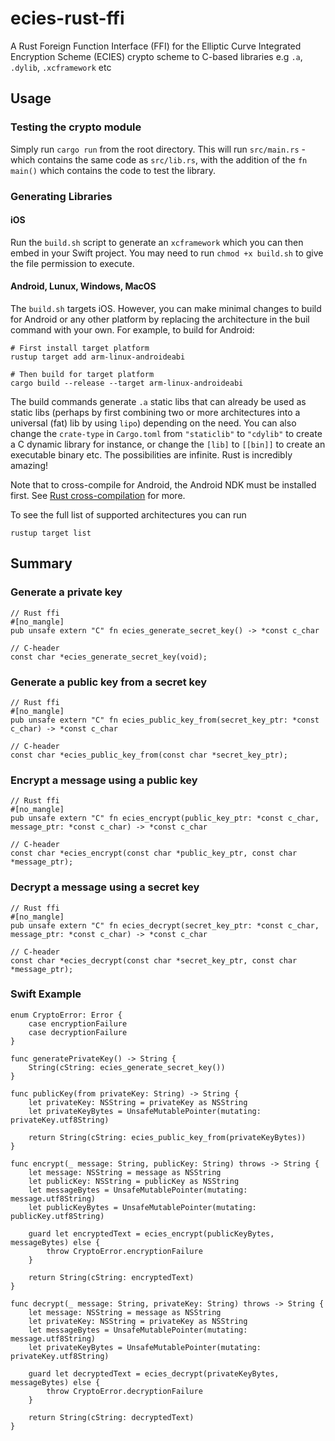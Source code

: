 # ecies-rust-ffi
A Rust Foreign Function Interface (FFI) for the Elliptic Curve Integrated Encryption Scheme (ECIES) crypto scheme to C-based libraries e.g `.a`, `.dylib`, `.xcframework` etc

## Usage
### Testing the crypto module
Simply run `cargo run` from the root directory. This will run `src/main.rs` - which contains the same code as `src/lib.rs`, with the addition of the `fn main()` which contains the code to test the library.

### Generating Libraries

#### iOS
Run the `build.sh` script to generate an `xcframework` which you can then embed in your Swift project. You may need to run `chmod +x build.sh` to give the file permission to execute. 

#### Android, Lunux, Windows, MacOS
The `build.sh` targets iOS. However, you can make minimal changes to build for Android or any other platform by replacing the architecture in the buil command with your own. For example, to build for Android:

```
# First install target platform 
rustup target add arm-linux-androideabi

# Then build for target platform
cargo build --release --target arm-linux-androideabi
```
The build commands generate `.a` static libs that can already be used as static libs (perhaps by first combining two or more architectures into a universal (fat) lib by using `lipo`) depending on the need. You can also change the `crate-type` in `Cargo.toml` from `"staticlib"` to `"cdylib"` to create a C dynamic library for instance, or change the `[lib]` to `[[bin]]` to create an executable binary etc. The possibilities are infinite. Rust is incredibly amazing!

Note that to cross-compile for Android, the Android NDK must be installed first. See [Rust cross-compilation](https://rust-lang.github.io/rustup/cross-compilation.html) for more.

To see the full list of supported architectures you can run
```
rustup target list
```

## Summary
### Generate a private key
```
// Rust ffi
#[no_mangle]
pub unsafe extern "C" fn ecies_generate_secret_key() -> *const c_char

// C-header
const char *ecies_generate_secret_key(void);
```
### Generate a public key from a secret key
```
// Rust ffi
#[no_mangle]
pub unsafe extern "C" fn ecies_public_key_from(secret_key_ptr: *const c_char) -> *const c_char 

// C-header
const char *ecies_public_key_from(const char *secret_key_ptr);
```
### Encrypt a message using a public key
```
// Rust ffi
#[no_mangle]
pub unsafe extern "C" fn ecies_encrypt(public_key_ptr: *const c_char, message_ptr: *const c_char) -> *const c_char  

// C-header
const char *ecies_encrypt(const char *public_key_ptr, const char *message_ptr);
```

### Decrypt a message using a secret key
```
// Rust ffi
#[no_mangle]
pub unsafe extern "C" fn ecies_decrypt(secret_key_ptr: *const c_char, message_ptr: *const c_char) -> *const c_char

// C-header
const char *ecies_decrypt(const char *secret_key_ptr, const char *message_ptr);
```

### Swift Example
```
enum CryptoError: Error {
    case encryptionFailure
    case decryptionFailure
}

func generatePrivateKey() -> String {
    String(cString: ecies_generate_secret_key())
}

func publicKey(from privateKey: String) -> String {
    let privateKey: NSString = privateKey as NSString
    let privateKeyBytes = UnsafeMutablePointer(mutating: privateKey.utf8String)
    
    return String(cString: ecies_public_key_from(privateKeyBytes))
}

func encrypt(_ message: String, publicKey: String) throws -> String {
    let message: NSString = message as NSString
    let publicKey: NSString = publicKey as NSString
    let messageBytes = UnsafeMutablePointer(mutating: message.utf8String)
    let publicKeyBytes = UnsafeMutablePointer(mutating: publicKey.utf8String)

    guard let encryptedText = ecies_encrypt(publicKeyBytes, messageBytes) else {
        throw CryptoError.encryptionFailure
    }
    
    return String(cString: encryptedText)
}

func decrypt(_ message: String, privateKey: String) throws -> String {
    let message: NSString = message as NSString
    let privateKey: NSString = privateKey as NSString
    let messageBytes = UnsafeMutablePointer(mutating: message.utf8String)
    let privateKeyBytes = UnsafeMutablePointer(mutating: privateKey.utf8String)
    
    guard let decryptedText = ecies_decrypt(privateKeyBytes, messageBytes) else {
        throw CryptoError.decryptionFailure
    }
    
    return String(cString: decryptedText)
}

